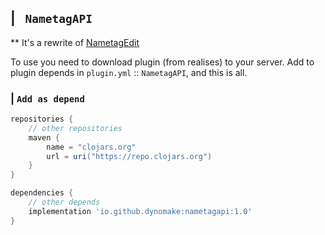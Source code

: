 ## | ` NametagAPI`
** It's a rewrite of [NametagEdit](https://github.com/sgtcaze/NametagEdit)

To use you need to download plugin (from realises) to your server. Add to plugin depends in `plugin.yml` :: `NametagAPI`, and this is all.
### | `Add as depend`
```groovy
repositories {
    // other repositories
    maven {
        name = "clojars.org"
        url = uri("https://repo.clojars.org")
    }
}

dependencies {
    // other depends
    implementation 'io.github.dynomake:nametagapi:1.0'
}
```